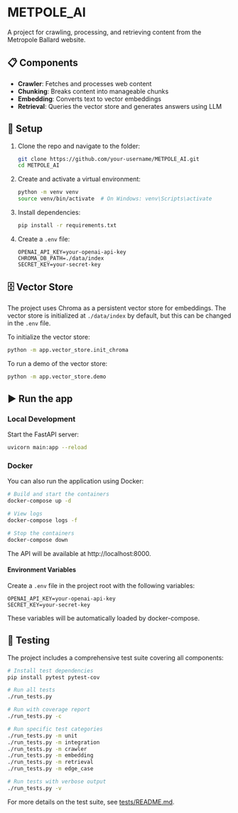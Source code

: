 # METPOLE_AI

A project for crawling, processing, and retrieving content from the Metropole Ballard website.

## 📋 Components

- **Crawler**: Fetches and processes web content
- **Chunking**: Breaks content into manageable chunks
- **Embedding**: Converts text to vector embeddings
- **Retrieval**: Queries the vector store and generates answers using LLM

## 🔧 Setup

1. Clone the repo and navigate to the folder:

    ```bash
    git clone https://github.com/your-username/METPOLE_AI.git
    cd METPOLE_AI
    ```

2. Create and activate a virtual environment:

    ```bash
    python -m venv venv
    source venv/bin/activate  # On Windows: venv\Scripts\activate
    ```

3. Install dependencies:

    ```bash
    pip install -r requirements.txt
    ```

4. Create a `.env` file:

    ```env
    OPENAI_API_KEY=your-openai-api-key
    CHROMA_DB_PATH=./data/index
    SECRET_KEY=your-secret-key
    ```

## 🗄️ Vector Store

The project uses Chroma as a persistent vector store for embeddings. The vector store is initialized at `./data/index` by default, but this can be changed in the `.env` file.

To initialize the vector store:

```bash
python -m app.vector_store.init_chroma
```

To run a demo of the vector store:

```bash
python -m app.vector_store.demo
```

## ▶️ Run the app

### Local Development

Start the FastAPI server:

```bash
uvicorn main:app --reload
```

### Docker

You can also run the application using Docker:

```bash
# Build and start the containers
docker-compose up -d

# View logs
docker-compose logs -f

# Stop the containers
docker-compose down
```

The API will be available at http://localhost:8000.

#### Environment Variables

Create a `.env` file in the project root with the following variables:

```env
OPENAI_API_KEY=your-openai-api-key
SECRET_KEY=your-secret-key
```

These variables will be automatically loaded by docker-compose.

## 🧪 Testing

The project includes a comprehensive test suite covering all components:

```bash
# Install test dependencies
pip install pytest pytest-cov

# Run all tests
./run_tests.py

# Run with coverage report
./run_tests.py -c

# Run specific test categories
./run_tests.py -m unit
./run_tests.py -m integration
./run_tests.py -m crawler
./run_tests.py -m embedding
./run_tests.py -m retrieval
./run_tests.py -m edge_case

# Run tests with verbose output
./run_tests.py -v
```

For more details on the test suite, see [tests/README.md](tests/README.md).
